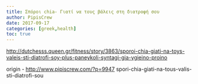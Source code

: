 ```yaml
---
title: Σπόροι chia- Γιατί να τους βάλεις στη διατροφή σου
author: PipisCrew
date: 2017-09-17
categories: [greek,health]
toc: true
---
```


http://dutchesss.queen.gr/fitness/story/3863/sporoi-chia-giati-na-toys-valeis-sti-diatrofi-soy-plus-paneykoli-syntagi-gia-ygieino-proino

origin - http://www.pipiscrew.com/?p=9947 spori-chia-giati-na-tous-valis-sti-diatrofi-sou